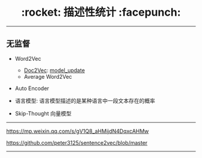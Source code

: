 <h1 align = "center">:rocket: 描述性统计 :facepunch:</h1>

---


## 无监督
- Word2Vec
  - [Doc2Vec][1]: [model_update][2]
  - Average Word2Vec
  
- Auto Encoder
- 语言模型: 语言模型描述的是某种语言中一段文本存在的概率
- Skip-Thought 向量模型

---

https://mp.weixin.qq.com/s/gV1Q8_aHMijdN4DqxcAHMw

https://github.com/peter3125/sentence2vec/blob/master

---
[1]: https://github.com/Jie-Yuan/AI/blob/master/8_NLP/2_WordEmbedding/6_Doc2Vec/mydoc2vec.md
[2]: https://github.com/Jie-Yuan/AI/blob/master/8_NLP/2_WordEmbedding/1_Word2Vec/model_update.md
